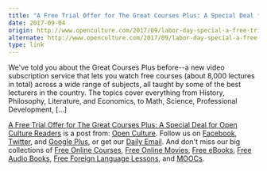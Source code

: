 ```yaml
---
title: "A Free Trial Offer for The Great Courses Plus: A Special Deal for Open Culture Readers"
date: 2017-09-04
origin: http://www.openculture.com/2017/09/labor-day-special-a-free-trial-offer-for-the-great-courses-plus.html
alternate: http://www.openculture.com/2017/09/labor-day-special-a-free-trial-offer-for-the-great-courses-plus.html
type: link
---
```


<p>We've told you about the Great Courses Plus before--a new video subscription service that lets you watch free courses (about 8,000 lectures in total) across a wide range of subjects, all taught by some of the best lecturers in the country. The topics cover everything from History, Philosophy, Literature, and Economics, to Math, Science, Professional Development, […]<br>
</p>
<p><a rel="nofollow" href="http://www.openculture.com/2017/09/labor-day-special-a-free-trial-offer-for-the-great-courses-plus.html">A Free Trial Offer for The Great Courses Plus: A Special Deal for Open Culture Readers</a> is a post from: <a href="http://www.openculture.com">Open Culture</a>. Follow us on <a href="https://www.facebook.com/openculture">Facebook</a>, <a href="https://twitter.com/#!/openculture">Twitter</a>, and <a href="https://plus.google.com/108579751001953501160/posts">Google Plus</a>, or get our <a href="http://www.openculture.com/dailyemail">Daily Email</a>. And don't miss our big collections of <a href="http://www.openculture.com/freeonlinecourses">Free Online Courses</a>, <a href="http://www.openculture.com/freemoviesonline">Free Online Movies</a>, <a href="http://www.openculture.com/free_ebooks">Free eBooks</a>, <a href="http://www.openculture.com/freeaudiobooks">Free Audio Books</a>, <a href="http://www.openculture.com/freelanguagelessons">Free Foreign Language Lessons</a>, and <a href="http://www.openculture.com/free_certificate_courses">MOOCs</a>.</p>